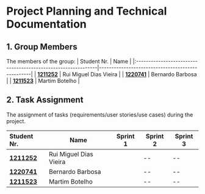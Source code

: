 # Project Planning and Technical Documentation

## 1. Group Members  

The members of the group:
| Student Nr.                                                   | Name                                             |
|:--------------------------------------------------------------|--------------------------------------------------|
| **[1211252](Team's%20Documentation/1211252.md)**              | Rui Miguel Dias Vieira                           |
| **[1220741](Team's%20Documentation/1220741.md)**              | Bernardo Barbosa                                 |
| **[1211523](Team's%20Documentation/1211523.md)**              | Martim Botelho                                   |


## 2. Task Assignment

The assignment of tasks (requirements/user stories/use cases) during the project.

| Student Nr.                                                   | Name                                 | Sprint 1 | Sprint 2 | Sprint 3 |
|:--------------------------------------------------------------|--------------------------------------|----------|----------|----------|
| **[1211252](Team's%20Documentation/1211252.md)**              | Rui Miguel Dias Vieira               |          |    --    |    --    |
| **[1220741](Team's%20Documentation/1220741.md)**              | Bernardo Barbosa                     |          |    --    |    --    |
| **[1211523](Team's%20Documentation/1211523.md)**              | Martim Botelho                       |          |    --    |    --    |